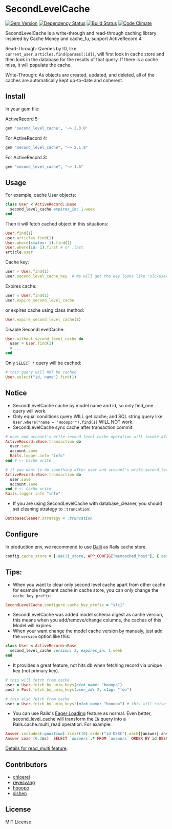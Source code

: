 # SecondLevelCache

[![Gem Version](https://badge.fury.io/rb/second_level_cache.svg)](http://badge.fury.io/rb/second_level_cache)
[![Dependency Status](https://gemnasium.com/hooopo/second_level_cache.svg)](https://gemnasium.com/hooopo/second_level_cache)
[![Build Status](https://travis-ci.org/hooopo/second_level_cache.svg?branch=master)](https://travis-ci.org/hooopo/second_level_cache)
[![Code Climate](https://codeclimate.com/github/hooopo/second_level_cache.svg)](https://codeclimate.com/github/hooopo/second_level_cache)

SecondLevelCache is a write-through and read-through caching library inspired by Cache Money and cache_fu, support ActiveRecord 4.

Read-Through: Queries by ID, like `current_user.articles.find(params[:id])`, will first look in cache store and then look in the database for the results of that query. If there is a cache miss, it will populate the cache.

Write-Through: As objects are created, updated, and deleted, all of the caches are automatically kept up-to-date and coherent.


## Install

In your gem file:

ActiveRecord 5:

```ruby
gem 'second_level_cache', '~> 2.3.0'
```

For ActiveRecord 4:

```ruby
gem "second_level_cache", "~> 2.1.9"
```

For ActiveRecord 3:

```ruby
gem "second_level_cache", "~> 1.6"
```

## Usage

For example, cache User objects:

```ruby
class User < ActiveRecord::Base
  second_level_cache expires_in: 1.week
end
```

Then it will fetch cached object in this situations:

```ruby
User.find(1)
user.articles.find(1)
User.where(status: 1).find(1)
User.where(id: 1).first # or .last
article.user
```

Cache key:

```ruby
user = User.find(1)
user.second_level_cache_key  # We will get the key looks like "slc/user/1/0"
```

Expires cache:

```ruby
user = User.find(1)
user.expire_second_level_cache
```

or expires cache using class method:

```ruby
User.expire_second_level_cache(1)
```

Disable SecondLevelCache:

```ruby
User.without_second_level_cache do
  user = User.find(1)
  # ...
end
```

Only `SELECT *` query will be cached:

```ruby
# this query will NOT be cached
User.select("id, name").find(1)
```

## Notice

* SecondLevelCache cache by model name and id, so only find_one query will work.
* Only equal conditions query WILL get cache; and SQL string query like `User.where("name = 'Hooopo'").find(1)` WILL NOT work.
* SecondLevelCache sync cache after transaction commit:

```ruby
# user and account's write_second_level_cache operation will invoke after the logger.
ActiveRecord::Base.transaction do
  user.save
  account.save
  Rails.logger.info "info"
end # <- Cache write

# if you want to do something after user and account's write_second_level_cache operation, do this way:
ActiveRecord::Base.transaction do
  user.save
  account.save
end # <- Cache write
Rails.logger.info "info"
```

* If you are using SecondLevelCache with database_cleaner, you should set cleaning strategy to `:truncation`:

```ruby
DatabaseCleaner.strategy = :truncation
```

## Configure

In production env, we recommend to use [Dalli](https://github.com/mperham/dalli) as Rails cache store.

```ruby
config.cache_store = [:dalli_store, APP_CONFIG["memcached_host"], { namespace: "ns", compress: true }]
```

## Tips:

* When you want to clear only second level cache apart from other cache for example fragment cache in cache store,
you can only change the `cache_key_prefix`:

```ruby
SecondLevelCache.configure.cache_key_prefix = "slc1"
```

* SecondLevelCache was added model schema digest as cache version, this means when you add/remove/change columns, the caches of this Model will expires.
* When your want change the model cache version by manualy, just add the `version` option like this:

```ruby
class User < ActiveRecord::Base
  second_level_cache version: 2, expires_in: 1.week
end
```

* It provides a great feature, not hits db when fetching record via unique key (not primary key).

```ruby
# this will fetch from cache
user = User.fetch_by_uniq_keys(nick_name: "hooopo")
post = Post.fetch_by_uniq_keys(user_id: 2, slug: "foo")

# this also fetch from cache
user = User.fetch_by_uniq_keys!(nick_name: "hooopo") # this will raise `ActiveRecord::RecordNotFound` Exception when nick name not exists.
```

* You can use Rails's [Eager Loading](http://guides.rubyonrails.org/active_record_querying.html#eager-loading-associations) feature as normal. Even better, second_level_cache will transform the `IN` query into a Rails.cache.multi_read operation. For example:

```ruby
Answer.includes(:question).limit(10).order("id DESC").each{|answer| answer.question.title}
Answer Load (0.2ms)  SELECT `answers`.* FROM `answers` ORDER BY id DESC LIMIT 10 # Only one SQL query and one Rails.cache.read_multi fetching operation.
```

[Details for read_multi feature](http://hooopo.writings.io/articles/a9cae5e0).

## Contributors

* [chloerei](https://github.com/chloerei)
* [reyesyang](https://github.com/reyesyang)
* [hooopo](https://github.com/hooopo)
* [sishen](https://github.com/sishen)

## License

MIT License
